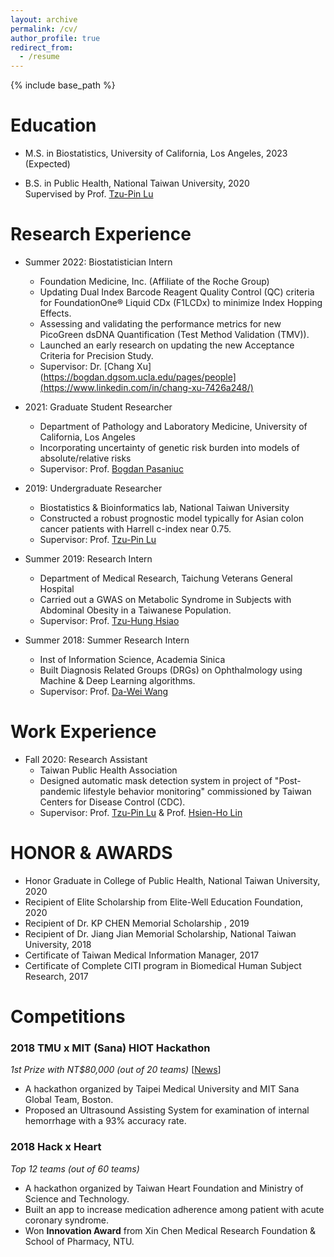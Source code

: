 ```yaml
---
layout: archive
permalink: /cv/
author_profile: true
redirect_from:
  - /resume
---
```


{% include base_path %}

Education
======
* M.S. in Biostatistics, University of California, Los Angeles, 2023 (Expected) <br>

* B.S. in Public Health, National Taiwan University, 2020 <br>
  Supervised by Prof. [Tzu-Pin Lu](https://scholars.lib.ntu.edu.tw/cris/rp/rp06647/information.html) 

Research Experience
======
* Summer 2022: Biostatistician Intern
  * Foundation Medicine, Inc. (Affiliate of the Roche Group)
  * Updating Dual Index Barcode Reagent Quality Control (QC) criteria for FoundationOne® Liquid CDx (F1LCDx) to minimize Index Hopping Effects.
  * Assessing and validating the performance metrics for new PicoGreen dsDNA Quantification (Test Method Validation (TMV)).
  * Launched an early research on updating the new Acceptance Criteria for Precision Study.
  * Supervisor: Dr. [Chang Xu](https://bogdan.dgsom.ucla.edu/pages/people](https://www.linkedin.com/in/chang-xu-7426a248/)

* 2021: Graduate Student Researcher
  * Department of Pathology and Laboratory Medicine, University of California, Los Angeles
  * Incorporating uncertainty of genetic risk burden into models of absolute/relative risks
  * Supervisor: Prof. [Bogdan Pasaniuc](https://bogdan.dgsom.ucla.edu/pages/people)

* 2019: Undergraduate Researcher
  * Biostatistics & Bioinformatics lab, National Taiwan University
  * Constructed a robust prognostic model typically for Asian colon cancer patients with Harrell c-index near 0.75.
  * Supervisor: Prof. [Tzu-Pin Lu](https://scholars.lib.ntu.edu.tw/cris/rp/rp06647/information.html)
  
* Summer 2019: Research Intern
  * Department of Medical Research, Taichung Veterans General Hospital
  * Carried out a GWAS on Metabolic Syndrome in Subjects with Abdominal Obesity in a Taiwanese Population.
  * Supervisor: Prof. [Tzu-Hung Hsiao](https://www.semanticscholar.org/author/Tzu-Hung-Hsiao/2834697)
  
* Summer 2018: Summer Research Intern
  * Inst of Information Science, Academia Sinica
  * Built Diagnosis Related Groups (DRGs) on Ophthalmology using Machine & Deep Learning algorithms.
  * Supervisor: Prof. [Da-Wei Wang](https://www.iis.sinica.edu.tw/pages/wdw/vita_zh.html)

Work Experience
======
* Fall 2020: Research Assistant
  * Taiwan Public Health Association
  * Designed automatic mask detection system in project of "Post-pandemic lifestyle behavior monitoring" commissioned by Taiwan Centers for Disease Control (CDC).
  * Supervisor: Prof. [Tzu-Pin Lu](https://scholars.lib.ntu.edu.tw/cris/rp/rp06647/information.html) & Prof. [Hsien-Ho Lin](https://lintblab.weebly.com/)
  
HONOR & AWARDS
======
* Honor Graduate in College of Public Health, National Taiwan University, 2020
* Recipient of Elite Scholarship from Elite-Well Education Foundation, 2020
* Recipient of Dr. KP CHEN Memorial Scholarship , 2019
* Recipient of Dr. Jiang Jian Memorial Scholarship, National Taiwan University, 2018
* Certificate of Taiwan Medical Information Manager, 2017
* Certificate of Complete CITI program in Biomedical Human Subject Research, 2017


Competitions
======
### 2018 TMU x MIT (Sana) HIOT Hackathon 
*1st Prize with NT$80,000 (out of 20 teams)* [[News](https://news.ltn.com.tw/news/life/breakingnews/2587415)]
*	A hackathon organized by Taipei Medical University and MIT Sana Global Team, Boston.
*	Proposed an Ultrasound Assisting System for examination of internal hemorrhage with a 93% accuracy rate.

### 2018 Hack x Heart
*Top 12 teams (out of 60 teams)*
*	A hackathon organized by Taiwan Heart Foundation and Ministry of Science and Technology. 
*	Built an app to increase medication adherence among patient with acute coronary syndrome.
*	Won **Innovation Award** from Xin Chen Medical Research Foundation & School of Pharmacy, NTU.
